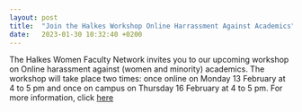 ```yaml
---
layout: post
title:  "Join the Halkes Workshop Online Harrassment Against Academics"
date:   2023-01-30 10:32:40 +0200
---
```


The Halkes Women Faculty Network invites you to our upcoming workshop on Online harassment against (women and minority) academics. The workshop will take place two times: once online on Monday 13 February at 4 to 5 pm and once on campus on Thursday 16 February at 4 to 5 pm. For more information, click [here](https://www.ru.nl/halkes/activities/upcoming-activities/workshop-online-attacks/)
